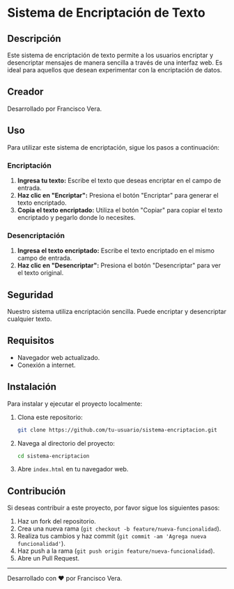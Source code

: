 # Sistema de Encriptación de Texto

## Descripción

Este sistema de encriptación de texto permite a los usuarios encriptar y desencriptar mensajes de manera sencilla a través de una interfaz web. Es ideal para aquellos que desean experimentar con la encriptación de datos.

## Creador

Desarrollado por Francisco Vera.

## Uso

Para utilizar este sistema de encriptación, sigue los pasos a continuación:

### Encriptación

1. **Ingresa tu texto:** Escribe el texto que deseas encriptar en el campo de entrada.
2. **Haz clic en "Encriptar":** Presiona el botón "Encriptar" para generar el texto encriptado.
3. **Copia el texto encriptado:** Utiliza el botón "Copiar" para copiar el texto encriptado y pegarlo donde lo necesites.

### Desencriptación

1. **Ingresa el texto encriptado:** Escribe el texto encriptado en el mismo campo de entrada.
2. **Haz clic en "Desencriptar":** Presiona el botón "Desencriptar" para ver el texto original.

## Seguridad

Nuestro sistema utiliza encriptación sencilla. Puede encriptar y desencriptar cualquier texto.

## Requisitos

- Navegador web actualizado.
- Conexión a internet.

## Instalación

Para instalar y ejecutar el proyecto localmente:

1. Clona este repositorio:
    ```sh
    git clone https://github.com/tu-usuario/sistema-encriptacion.git
    ```
2. Navega al directorio del proyecto:
    ```sh
    cd sistema-encriptacion
    ```
3. Abre `index.html` en tu navegador web.

## Contribución

Si deseas contribuir a este proyecto, por favor sigue los siguientes pasos:

1. Haz un fork del repositorio.
2. Crea una nueva rama (`git checkout -b feature/nueva-funcionalidad`).
3. Realiza tus cambios y haz commit (`git commit -am 'Agrega nueva funcionalidad'`).
4. Haz push a la rama (`git push origin feature/nueva-funcionalidad`).
5. Abre un Pull Request.



---

Desarrollado con ❤️ por Francisco Vera.
